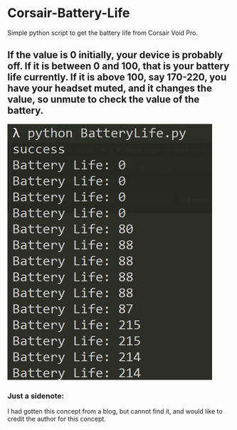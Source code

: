 # Corsair-Battery-Life
Simple python script to get the battery life from Corsair Void Pro.

## If the value is 0 initially, your device is probably off. If it is between 0 and 100, that is your battery life currently. If it is above 100, say 170-220, you have your headset muted, and it changes the value, so unmute to check the value of the battery.  
![](images/ReadmeImage.png)

### Just a sidenote:
I had gotten this concept from a blog, but cannot find it, and would like to credit the author for this concept. 
